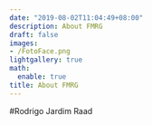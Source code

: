 ```yaml
---
date: "2019-08-02T11:04:49+08:00"
description: About FMRG
draft: false
images:
- /FotoFace.png
lightgallery: true
math:
  enable: true
title: About FMRG
---
```


#Rodrigo Jardim Raad


